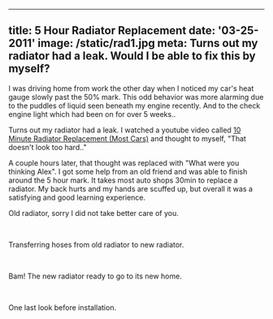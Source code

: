 ----
title: 5 Hour Radiator Replacement
date: '03-25-2011'
image: /static/rad1.jpg
meta: Turns out my radiator had a leak. Would I be able to fix this by myself?
----

I was driving home from work the other day when I noticed my car's heat gauge slowly past the 50% mark. This odd behavior was more alarming due to the puddles of liquid seen beneath my engine recently. And to the check engine light  which had been on for over 5 weeks..

Turns out my radiator had a leak. I watched a youtube video called [10 Minute Radiator Replacement (Most Cars)][1] and thought to myself, "That doesn't look too hard.."

A couple hours later, that thought was replaced with "What were you thinking Alex". I got some help from an old friend and was able to finish around the 5 hour mark. It takes most auto shops 30min to replace a radiator. My back hurts and my hands are scuffed up, but overall it was a satisfying and good learning experience.

<p>
<amp-img class="pure-img center" src="/static/rad1.jpg"
   alt="acura car new radiator"
   layout="responsive"
   width=600
   height=450></amp-img>
<div class="separator">Old radiator, sorry I did not take better care of you.</div>
</p>

<br>

<p>
<amp-img class="pure-img center" src="/static/rad2.jpg"
   alt="acura car new radiator transfer"
   layout="responsive"
   width=600
   height=450></amp-img>
<div class="separator">Transferring hoses from old radiator to new radiator.</div>
</p>

<br>

<p>
<amp-img class="pure-img center" src="/static/rad3.jpg"
   alt="acura car new radiator put together"
   layout="responsive"
   width=600
   height=450></amp-img>
<div class="separator">Bam! The new radiator ready to go to its new home.</div>
</p>

<br>

<p>
<amp-img class="pure-img center" src="/static/rad4.jpg"
   alt="acura car new radiator before installation"
   layout="responsive"
   width=600
   height=450></amp-img>
<div class="separator">One last look before installation.</div>
</p>

[1]: http://www.youtube.com/watch?v=BPII3yh4btA
